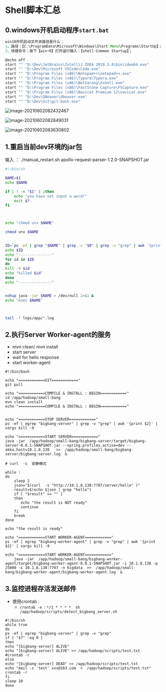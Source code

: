 # Shell脚本汇总

## 0.windows开机启动程序`start.bat`

```java
win10开机启动文件夹路径是什么：
1、路径：【C:\ProgramData\Microsoft\Windows\Start Menu\Programs\StartUp】；
2、快捷命令：按下【win+R】打开运行输入：【shell:Common Startup】；
```

```bash
@echo off
start "" "D:\Dev\JetBrains\IntelliJ IDEA 2019.3.4\bin\idea64.exe"
start "" "D:\Dev\Microsoft VSCode\Code.exe"
start "" "D:\Program Files (x86)\Notepad++\notepad++.exe"
start "" "D:\Program Files (x86)\Typora\Typora.exe"
start "" "D:\Program Files (x86)\NetSarang\Xshell.exe"
start "" "D:\Program Files (x86)\FastStone Capture\FSCapture.exe"
start "" "D:\Program Files (x86)\Navicat Premium 12\navicat.exe"
start "" "D:\Dev\DBeaver\dbeaver.exe"
start "" "D:\Dev\Git\git-bash.exe"
```

![image-20210602082432467](D:\Dev\SrcCode\spring-boot-climbing\data-climbing-manuscripts\src\main\linux\Shell脚本汇总.assets\image-20210602082432467.png)

![image-20210602082849031](D:\Dev\SrcCode\spring-boot-climbing\data-climbing-manuscripts\src\main\linux\Shell脚本汇总.assets\image-20210602082849031.png)

![image-20210602083630802](D:\Dev\SrcCode\spring-boot-climbing\data-climbing-manuscripts\src\main\linux\Shell脚本汇总.assets\image-20210602083630802.png)

## 1.重启当前dev环境的jar包

输入 ： ./manual_restart.sh apollo-request-parser-1.2.0-SNAPSHOT.jar

```sh
#!/bin/sh

NAME=$1
echo $NAME

if [ ! -n "$1" ] ;then
    echo "you have not input a word!"
	exit $?
fi



echo "chmod u+x $NAME"

chmod u+x $NAME
 

ID=`ps -ef | grep "$NAME" | grep -v "$0" | grep -v "grep" | awk '{print $2}'`
echo $ID
echo "---------------"
for id in $ID
do
kill -9 $id
echo "killed $id"
done
echo "---------------"


nohup java -jar $NAME > /dev/null 2>&1 &
echo "exec $NAME"



tail -f logs/app/*.log
```





## 2.执行Server Worker-agent的服务

- mvn clean/ mvn install 
- start server
- wait for hello response
- start worker-agent

```shell
#!/bin/bash

echo "============GIT============"
git pull

echo "============COMPILE & INSTALL : BEGIN============"
cd /app/hadoop/small-bang
mvn clean install
echo "============COMPILE & INSTALL : BEGIN============"


echo "============STOP SERVER============"
ps -ef | egrep "bigbang-server" | grep -v "grep" | awk '{print $2}' | xargs kill -9

echo "============START SERVER============"
java -jar  /app/hadoop/small-bang/bigbang-server/target/bigbang-server-0.0.1-SNAPSHOT.jar --spring.profiles.active=dev --akka.host=10.1.8.138   >>  /app/hadoop/small-bang/bigbang-server/bigbang-server.log  &

# curl  -s  安静模式

while :
do
	sleep 2 
	json="$(curl  -s "http://10.1.8.138:7707/server/hello" )"
	result=$(echo $json | grep "hello")
	if [ "$result" == "" ]
    then
       echo "the result is NOT ready"
       continue
    fi
    break
done 

echo "the result is ready"

echo "============START WORKER-AGENT============"
ps -ef | egrep "bigbang-worker-agent" | grep -v "grep" | awk '{print $2}' | xargs kill -9

echo "============START WORKER-AGENT============"
    java -jar  /app/hadoop/small-bang/bigbang-worker-agent/target/bigbang-worker-agent-0.0.1-SNAPSHOT.jar -i 10.1.8.138 -p 25000 -s 10.1.8.138:7707 -n bigdata  >>  /app/hadoop/small-bang/bigbang-worker-agent/bigbang-worker-agent.log  &

```





## 3.监控进程存活发送邮件

- 使用crontab :
  - `crontab -e `: `*/1 * * * *  sh /app/hadoop/scripts/detect_bigbang_server.sh`

```shell
#!/bin/sh
while true
do
ps -ef | egrep "bigbang-server" | grep -v "grep" 
if [ "$?" -eq 0 ] 
then
echo "[bigbang-server] ALIVE"
echo "[bigbang-server] ALIVE" >> /app/hadoop/scripts/test.txt
#crontab -r
else
echo "[bigbang-server] DEAD" >> /app/hadoop/scripts/test.txt
echo "mail -s 'test' xxx@163.com  <  /app/hadoop/scripts/test.txt"
crontab -r 
fi
sleep 10
done
```



